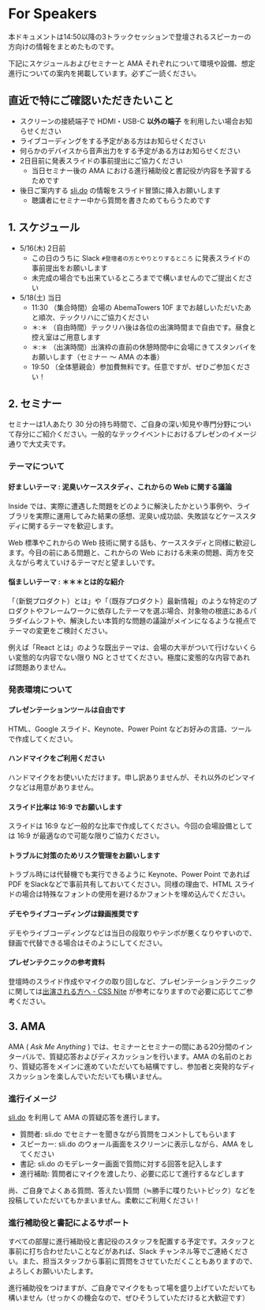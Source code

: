 # For Speakers

本ドキュメントは14:50以降の3トラックセッションで登壇されるスピーカーの方向けの情報をまとめたものです。

下記にスケジュールおよびセミナーと AMA それぞれについて環境や設備、想定進行についての案内を掲載しています。必ずご一読ください。

## 直近で特にご確認いただきたいこと

- スクリーンの接続端子で HDMI・USB-C **以外の端子** を利用したい場合お知らせください
- ライブコーディングをする予定がある方はお知らせください
- 何らかのデバイスから音声出力をする予定がある方はお知らせください
- 2日目前に発表スライドの事前提出にご協力ください
  - 当日セミナー後の AMA における進行補助役と書記役が内容を予習するためです
- 後日ご案内する [sli.do](https://www.sli.do) の情報をスライド冒頭に挿入お願いします
  - 聴講者にセミナー中から質問を書きためてもらうためです

## 1. スケジュール

- 5/16(木) 2日前
  - この日のうちに Slack `#登壇者の方とやりとりするところ` に発表スライドの事前提出をお願いします
  - 未完成の場合でも出来ているところまでで構いませんのでご提出ください
- 5/18(土) 当日
  - 11:30 （集合時間）会場の AbemaTowers 10F までお越しいただいたあと順次、テックリハにご協力ください
  - ＊:＊ （自由時間）テックリハ後は各位の出演時間まで自由です。昼食と控え室はご用意します
  - ＊:＊ （出演時間）出演枠の直前の休憩時間中に会場にきてスタンバイをお願いします（セミナー 〜 AMA の本番）
  - 19:50 （全体懇親会）参加費無料です。任意ですが、ぜひご参加ください！

## 2. セミナー

セミナーは1人あたり 30 分の持ち時間で、ご自身の深い知見や専門分野について存分にご紹介ください。一般的なテックイベントにおけるプレゼンのイメージ通りで大丈夫です。

### テーマについて

#### 好ましいテーマ : 泥臭いケーススタディ、これからの Web に関する議論

Inside では、実際に遭遇した問題をどのように解決したかという事例や、ライブラリを実際に運用してみた結果の感想、泥臭い成功談、失敗談などケーススタディに関するテーマを歓迎します。

Web 標準やこれからの Web 技術に関する話も、ケーススタディと同様に歓迎します。今目の前にある問題と、これからの Web における未来の問題、両方を交えながら考えていけるテーマだと望ましいです。

#### 悩ましいテーマ : ＊＊＊とは的な紹介

「（新鋭プロダクト）とは」や「（既存プロダクト）最新情報」のような特定のプロダクトやフレームワークに依存したテーマを選ぶ場合、対象物の根底にあるパラダイムシフトや、解決したい本質的な問題の議論がメインになるような視点でテーマの変更をご検討ください。

例えば「React とは」のような既出テーマは、会場の大半がついて行けないくらい変態的な内容でない限り NG とさせてください。極度に変態的な内容であれば問題ありません。

### 発表環境について

#### プレゼンテーションツールは自由です

HTML、Google スライド、Keynote、Power Point などお好みの言語、ツールで作成してください。

#### ハンドマイクをご利用ください

ハンドマイクをお使いいただけます。申し訳ありませんが、それ以外のピンマイクなどは用意がありません。

#### スライド比率は 16:9 でお願いします

スライドは 16:9 など一般的な比率で作成してください。今回の会場設備としては 16:9 が最適なので可能な限りご協力ください。

#### トラブルに対策のためリスク管理をお願いします

トラブル時には代替機でも実行できるように Keynote、Power Point であれば PDF をSlackなどで事前共有しておいてください。同様の理由で、HTML スライドの場合は特殊なフォントの使用を避けるかフォントを埋め込んでください。

#### デモやライブコーディングは録画推奨です

デモやライブコーディングなどは当日の段取りやテンポが悪くなりやすいので、録画で代替できる場合はそのようにしてください。

#### プレゼンテクニックの参考資料

登壇時のスライド作成やマイクの取り回しなど、プレゼンテーションテクニックに関しては[出演される方へ - CSS Nite](http://cssnite.jp/archives/4speakers.html) が参考になりますので必要に応じてご参考ください。

## 3. AMA

AMA ( _Ask Me Anything_ ) では、セミナーとセミナーの間にある20分間のインターバルで、質疑応答およびディスカッションを行います。AMA の名前のとおり、質疑応答をメインに進めていただいても結構ですし、参加者と突発的なディスカッションを楽しんでいただいても構いません。

### 進行イメージ

[sli.do](https://www.sli.do) を利用して AMA の質疑応答を進行します。

- 質問者: sli.do でセミナーを聞きながら質問をコメントしてもらいます
- スピーカー: sli.do のウォール画面をスクリーンに表示しながら、AMA をしてください
- 書記: sli.do のモデレーター画面で質問に対する回答を記入します
- 進行補助: 質問者にマイクを渡したり、必要に応じて進行するなどします

尚、ご自身でよくある質問、答えたい質問（≒勝手に喋りたいトピック）などを投稿していただいてもかまいません。柔軟にご利用ください！

### 進行補助役と書記によるサポート

すべての部屋に進行補助役と書記役のスタッフを配置する予定です。スタッフと事前に打ち合わせたいことなどがあれば、Slack チャンネル等でご連絡ください。また、担当スタッフから事前に質問をさせていただくこともありますので、よろしくお願いいたします。

進行補助役をつけますが、ご自身でマイクをもって場を盛り上げていただいても構いません（せっかくの機会なので、ぜひそうしていただけると大歓迎です）
